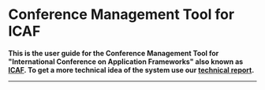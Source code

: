 # Conference Management Tool for ICAF
**This is the user guide for the Conference Management Tool for "International Conference on Application Frameworks" also known as [ICAF](https://icaf-sliit.herokuapp.com/). To get a more technical idea of the system use our [technical report](reports/technicalReport.pdf ':ignore').**

<hr />